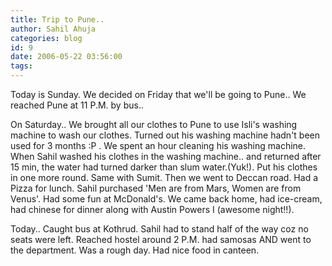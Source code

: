```yaml
---
title: Trip to Pune..
author: Sahil Ahuja
categories: blog
id: 9
date: 2006-05-22 03:56:00
tags:
---
```


Today is Sunday.
We decided on Friday that we'll be going to Pune.. We reached Pune at 11 P.M. by bus..

On Saturday..
We brought all our clothes to Pune to use Isli's washing machine to wash our clothes. Turned out his washing machine hadn't been used for 3 months :P . We spent an hour cleaning his washing machine. When Sahil washed his clothes in the washing machine.. and returned after 15 min, the water had turned darker than slum water.(Yuk!). Put his clothes in one more round. Same with Sumit.
Then we went to Deccan road. Had a Pizza for lunch. Sahil purchased 'Men are from Mars, Women are from Venus'. Had some fun at McDonald's.
We came back home, had ice-cream, had chinese for dinner along with Austin Powers I (awesome night!!).

Today..
Caught bus at Kothrud. Sahil had to stand half of the way coz no seats were left. Reached hostel around 2 P.M. had samosas AND went to the department. Was a rough day. Had nice food in canteen.